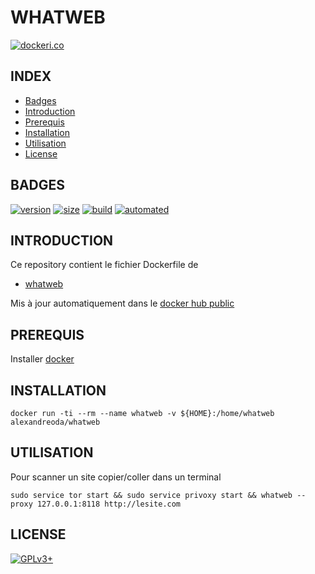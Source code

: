 # WHATWEB

[![dockeri.co](https://dockeri.co/image/alexandreoda/whatweb)](https://hub.docker.com/r/alexandreoda/whatweb)


## INDEX

- [Badges](#BADGES)
- [Introduction](#INTRODUCTION)
- [Prerequis](#PREREQUIS)
- [Installation](#INSTALLATION)
- [Utilisation](#UTILISATION)
- [License](#LICENSE)


## BADGES

[![version](https://images.microbadger.com/badges/version/alexandreoda/whatweb.svg)](https://microbadger.com/images/alexandreoda/whatweb)
[![size](https://images.microbadger.com/badges/image/alexandreoda/whatweb.svg)](https://microbadger.com/images/alexandreoda/whatweb")
[![build](https://img.shields.io/docker/build/alexandreoda/whatweb.svg)](https://hub.docker.com/r/alexandreoda/whatweb)
[![automated](https://img.shields.io/docker/automated/alexandreoda/whatweb.svg)](https://hub.docker.com/r/alexandreoda/whatweb)


## INTRODUCTION

Ce repository contient le fichier Dockerfile de

- [whatweb](https://www.whatweb.net/)

Mis à jour automatiquement dans le [docker hub public](https://hub.docker.com/r/alexandreoda/whatweb)


## PREREQUIS

Installer [docker](https://www.docker.com)


## INSTALLATION

```
docker run -ti --rm --name whatweb -v ${HOME}:/home/whatweb alexandreoda/whatweb
```


## UTILISATION

Pour scanner un site copier/coller dans un terminal

```
sudo service tor start && sudo service privoxy start && whatweb --proxy 127.0.0.1:8118 http://lesite.com
```

## LICENSE

[![GPLv3+](http://gplv3.fsf.org/gplv3-127x51.png)](https://github.com/oda-alexandre/whatweb/blob/master/LICENSE)
